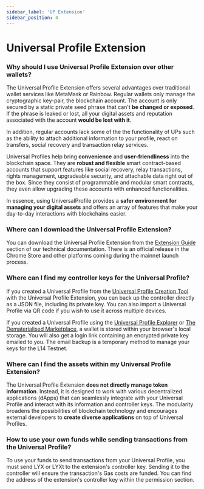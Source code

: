 ```yaml
---
sidebar_label: 'UP Extension'
sidebar_position: 4
---
```


# Universal Profile Extension

### Why should I use Universal Profile Extension over other wallets?

The Universal Profile Extension offers several advantages over traditional wallet services like MetaMask or Rainbow. Regular wallets only manage the cryptographic key-pair, the blockchain account. The account is only secured by a static private seed phrase that can't **be changed or exposed**. If the phrase is leaked or lost, all your digital assets and reputation associated with the account **would be lost with it**. 

In addition, regular accounts lack some of the the functionality of UPs such as the ability to attach additional information to your profile, react on transfers, social recovery and transaction relay services.

Universal Profiles help bring **convenience** and **user-friendliness** into the blockchain space. They are **robust and flexible** smart contract-based accounts that support features like social recovery, relay transactions, rights management, upgradeable security, and attachable data right out of the box. Since they consist of programmable and modular smart contracts, they even allow upgrading these accounts with enhanced functionalities.

In essence, using UniversalProfile provides a **safer environment for managing your digital assets** and offers an array of features that make your day-to-day interactions with blockchains easier.

### Where can I download the Universal Profile Extension?

You can download the Universal Profile Extension from the [Extension Guide](../../guides/browser-extension/install-browser-extension) section of our technical documentation. There is an official release in the Chrome Store and other platforms coming during the mainnet launch process.

### Where can I find my controller keys for the Universal Profile?

If you created a Universal Profile from the [Universal Profile Creation Tool](https://my.universalprofile.cloud/) with the Universal Profile Extension, you can back up the controller directly as a JSON file, including its private key. You can also import a Universal Profile via QR code if you wish to use it across multiple devices.

If you created a Universal Profile using the [Universal Profile Explorer](https://universalprofile.cloud/) or [The Dematerialised Marketplace](https://thedematerialised.com/), a wallet is stored within your browser's local storage. You will also get a login link containing an encrypted private key emailed to you. The email backup is a temporary method to manage your keys for the L14 Testnet.

### Where can I find the assets within my Universal Profile Extension?

The Universal Profile Extension **does not directly manage token information**. Instead, it is designed to work with various decentralized applications (dApps) that can seamlessly integrate with your Universal Profile and interact with its information and controller keys. The modularity broadens the possibilities of blockchain technology and encourages external developers to **create diverse applications** on top of Universal Profiles.

### How to use your own funds while sending transactions from the Universal Profile?

To use your funds to send transactions from your Universal Profile, you must send LYX or LYXt to the extension's controller key. Sending it to the controller will ensure the transaction's Gas costs are funded. You can find the address of the extension's controller key within the permission section.
